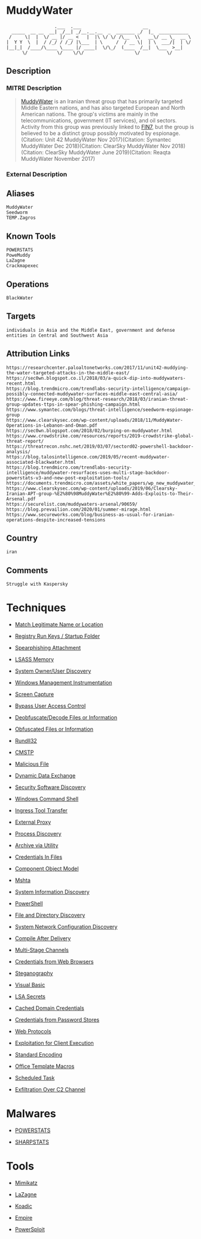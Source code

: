 
# MuddyWater

```
                  .___  .___                       __                
  _____  __ __  __| _/__| _/__.__.__  _  _______ _/  |_  ___________ 
 /     \|  |  \/ __ |/ __ <   |  |\ \/ \/ /\__  \\   __\/ __ \_  __ \
|  Y Y  \  |  / /_/ / /_/ |\___  | \     /  / __ \|  | \  ___/|  | \/
|__|_|  /____/\____ \____ |/ ____|  \/\_/  (____  /__|  \___  >__|   
      \/           \/    \/\/                   \/          \/       

```

## Description

### MITRE Description

> [MuddyWater](https://attack.mitre.org/groups/G0069) is an Iranian threat group that has primarily targeted Middle Eastern nations, and has also targeted European and North American nations. The group's victims are mainly in the telecommunications, government (IT services), and oil sectors. Activity from this group was previously linked to [FIN7](https://attack.mitre.org/groups/G0046), but the group is believed to be a distinct group possibly motivated by espionage.(Citation: Unit 42 MuddyWater Nov 2017)(Citation: Symantec MuddyWater Dec 2018)(Citation: ClearSky MuddyWater Nov 2018)(Citation: ClearSky MuddyWater June 2019)(Citation: Reaqta MuddyWater November 2017)

### External Description

> 

## Aliases

```
MuddyWater
Seedworm
TEMP.Zagros
```

## Known Tools

```
POWERSTATS
PoweMuddy
LaZagne
Crackmapexec
```

## Operations

```
BlackWater
```

## Targets

```
individuals in Asia and the Middle East, government and defense entities in Central and Southwest Asia
```

## Attribution Links

```
https://researchcenter.paloaltonetworks.com/2017/11/unit42-muddying-the-water-targeted-attacks-in-the-middle-east/
https://sec0wn.blogspot.co.il/2018/03/a-quick-dip-into-muddywaters-recent.html
https://blog.trendmicro.com/trendlabs-security-intelligence/campaign-possibly-connected-muddywater-surfaces-middle-east-central-asia/
https://www.fireeye.com/blog/threat-research/2018/03/iranian-threat-group-updates-ttps-in-spear-phishing-campaign.html
https://www.symantec.com/blogs/threat-intelligence/seedworm-espionage-group
https://www.clearskysec.com/wp-content/uploads/2018/11/MuddyWater-Operations-in-Lebanon-and-Oman.pdf
https://sec0wn.blogspot.com/2018/02/burping-on-muddywater.html
https://www.crowdstrike.com/resources/reports/2019-crowdstrike-global-threat-report/
https://threatrecon.nshc.net/2019/03/07/sectord02-powershell-backdoor-analysis/
https://blog.talosintelligence.com/2019/05/recent-muddywater-associated-blackwater.html
https://blog.trendmicro.com/trendlabs-security-intelligence/muddywater-resurfaces-uses-multi-stage-backdoor-powerstats-v3-and-new-post-exploitation-tools/
https://documents.trendmicro.com/assets/white_papers/wp_new_muddywater_findings_uncovered.pdf
https://www.clearskysec.com/wp-content/uploads/2019/06/Clearsky-Iranian-APT-group-%E2%80%98MuddyWater%E2%80%99-Adds-Exploits-to-Their-Arsenal.pdf
https://securelist.com/muddywaters-arsenal/90659/
https://blog.prevailion.com/2020/01/summer-mirage.html
https://www.secureworks.com/blog/business-as-usual-for-iranian-operations-despite-increased-tensions
```

## Country

```
iran
```

## Comments

```
Struggle with Kaspersky 
```

# Techniques


* [Match Legitimate Name or Location](../techniques/Match-Legitimate-Name-or-Location.md)

* [Registry Run Keys / Startup Folder](../techniques/Registry-Run-Keys---Startup-Folder.md)
    
* [Spearphishing Attachment](../techniques/Spearphishing-Attachment.md)
    
* [LSASS Memory](../techniques/LSASS-Memory.md)
    
* [System Owner/User Discovery](../techniques/System-Owner-User-Discovery.md)
    
* [Windows Management Instrumentation](../techniques/Windows-Management-Instrumentation.md)
    
* [Screen Capture](../techniques/Screen-Capture.md)
    
* [Bypass User Access Control](../techniques/Bypass-User-Access-Control.md)
    
* [Deobfuscate/Decode Files or Information](../techniques/Deobfuscate-Decode-Files-or-Information.md)
    
* [Obfuscated Files or Information](../techniques/Obfuscated-Files-or-Information.md)
    
* [Rundll32](../techniques/Rundll32.md)
    
* [CMSTP](../techniques/CMSTP.md)
    
* [Malicious File](../techniques/Malicious-File.md)
    
* [Dynamic Data Exchange](../techniques/Dynamic-Data-Exchange.md)
    
* [Security Software Discovery](../techniques/Security-Software-Discovery.md)
    
* [Windows Command Shell](../techniques/Windows-Command-Shell.md)
    
* [Ingress Tool Transfer](../techniques/Ingress-Tool-Transfer.md)
    
* [External Proxy](../techniques/External-Proxy.md)
    
* [Process Discovery](../techniques/Process-Discovery.md)
    
* [Archive via Utility](../techniques/Archive-via-Utility.md)
    
* [Credentials In Files](../techniques/Credentials-In-Files.md)
    
* [Component Object Model](../techniques/Component-Object-Model.md)
    
* [Mshta](../techniques/Mshta.md)
    
* [System Information Discovery](../techniques/System-Information-Discovery.md)
    
* [PowerShell](../techniques/PowerShell.md)
    
* [File and Directory Discovery](../techniques/File-and-Directory-Discovery.md)
    
* [System Network Configuration Discovery](../techniques/System-Network-Configuration-Discovery.md)
    
* [Compile After Delivery](../techniques/Compile-After-Delivery.md)
    
* [Multi-Stage Channels](../techniques/Multi-Stage-Channels.md)
    
* [Credentials from Web Browsers](../techniques/Credentials-from-Web-Browsers.md)
    
* [Steganography](../techniques/Steganography.md)
    
* [Visual Basic](../techniques/Visual-Basic.md)
    
* [LSA Secrets](../techniques/LSA-Secrets.md)
    
* [Cached Domain Credentials](../techniques/Cached-Domain-Credentials.md)
    
* [Credentials from Password Stores](../techniques/Credentials-from-Password-Stores.md)
    
* [Web Protocols](../techniques/Web-Protocols.md)
    
* [Exploitation for Client Execution](../techniques/Exploitation-for-Client-Execution.md)
    
* [Standard Encoding](../techniques/Standard-Encoding.md)
    
* [Office Template Macros](../techniques/Office-Template-Macros.md)
    
* [Scheduled Task](../techniques/Scheduled-Task.md)
    
* [Exfiltration Over C2 Channel](../techniques/Exfiltration-Over-C2-Channel.md)
    

# Malwares


* [POWERSTATS](../malwares/POWERSTATS.md)

* [SHARPSTATS](../malwares/SHARPSTATS.md)
    

# Tools


* [Mimikatz](../tools/Mimikatz.md)

* [LaZagne](../tools/LaZagne.md)
    
* [Koadic](../tools/Koadic.md)
    
* [Empire](../tools/Empire.md)
    
* [PowerSploit](../tools/PowerSploit.md)
    
